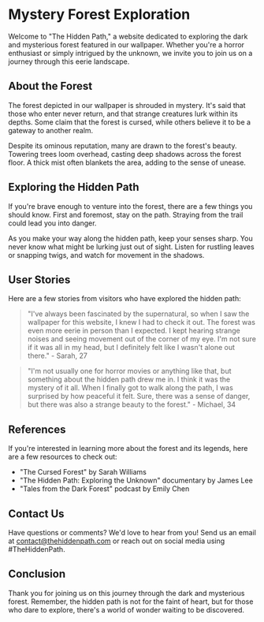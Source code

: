 <!--
Write me content for website with wallpaper which alt text is:

"A dark and moody forest with a hidden path for a horror or mystery website"

The name/title of the page should not be 1:1 copy of the alt text but rather a real content of the website which is using this wallpaper.

- Use markdown format 
- Start with the heading
- The content should look like a real website 
- Include real sections like references, contact, user stories, etc. use things relevant to the page purpose.
- Feel free to use structure like headings, bullets, numbering, blockquotes, paragraphs, horizontal lines, etc.
- You can use formatting like bold or _italic_
- You can include UTF-8 emojis
- Links should be only #hash anchors (and you can refer to the document itself)
- Do not include images
-->

<!--font:Cinzel Decorative-->

# Mystery Forest Exploration

Welcome to "The Hidden Path," a website dedicated to exploring the dark and mysterious forest featured in our wallpaper. Whether you're a horror enthusiast or simply intrigued by the unknown, we invite you to join us on a journey through this eerie landscape.

## About the Forest

The forest depicted in our wallpaper is shrouded in mystery. It's said that those who enter never return, and that strange creatures lurk within its depths. Some claim that the forest is cursed, while others believe it to be a gateway to another realm.

Despite its ominous reputation, many are drawn to the forest's beauty. Towering trees loom overhead, casting deep shadows across the forest floor. A thick mist often blankets the area, adding to the sense of unease.

## Exploring the Hidden Path

If you're brave enough to venture into the forest, there are a few things you should know. First and foremost, stay on the path. Straying from the trail could lead you into danger.

As you make your way along the hidden path, keep your senses sharp. You never know what might be lurking just out of sight. Listen for rustling leaves or snapping twigs, and watch for movement in the shadows.

## User Stories

Here are a few stories from visitors who have explored the hidden path:

> "I've always been fascinated by the supernatural, so when I saw the wallpaper for this website, I knew I had to check it out. The forest was even more eerie in person than I expected. I kept hearing strange noises and seeing movement out of the corner of my eye. I'm not sure if it was all in my head, but I definitely felt like I wasn't alone out there." - Sarah, 27

> "I'm not usually one for horror movies or anything like that, but something about the hidden path drew me in. I think it was the mystery of it all. When I finally got to walk along the path, I was surprised by how peaceful it felt. Sure, there was a sense of danger, but there was also a strange beauty to the forest." - Michael, 34

## References

If you're interested in learning more about the forest and its legends, here are a few resources to check out:

- "The Cursed Forest" by Sarah Williams
- "The Hidden Path: Exploring the Unknown" documentary by James Lee
- "Tales from the Dark Forest" podcast by Emily Chen

## Contact Us

Have questions or comments? We'd love to hear from you! Send us an email at contact@thehiddenpath.com or reach out on social media using #TheHiddenPath.

## Conclusion

Thank you for joining us on this journey through the dark and mysterious forest. Remember, the hidden path is not for the faint of heart, but for those who dare to explore, there's a world of wonder waiting to be discovered.
